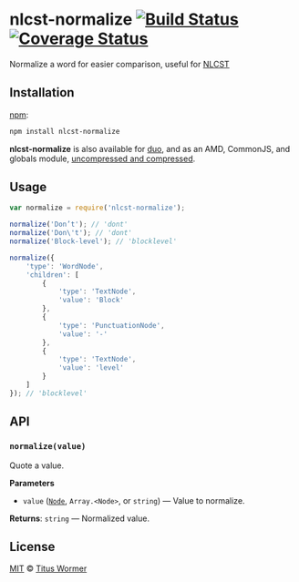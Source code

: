 # nlcst-normalize [![Build Status][travis-badge]][travis] [![Coverage Status][codecov-badge]][codecov]

Normalize a word for easier comparison, useful for [NLCST][nlcst]

## Installation

[npm][npm-install]:

```bash
npm install nlcst-normalize
```

**nlcst-normalize** is also available for [duo][duo-install], and as an
AMD, CommonJS, and globals module, [uncompressed and compressed][releases].

## Usage

```js
var normalize = require('nlcst-normalize');

normalize('Don’t'); // 'dont'
normalize('Don\'t'); // 'dont'
normalize('Block-level'); // 'blocklevel'

normalize({
    'type': 'WordNode',
    'children': [
        {
            'type': 'TextNode',
            'value': 'Block'
        },
        {
            'type': 'PunctuationNode',
            'value': '-'
        },
        {
            'type': 'TextNode',
            'value': 'level'
        }
    ]
}); // 'blocklevel'
```

## API

### `normalize(value)`

Quote a value.

**Parameters**

*   `value` ([`Node`][nlcst-node], `Array.<Node>`, or `string`)
    — Value to normalize.

**Returns**: `string` — Normalized value.

## License

[MIT][license] © [Titus Wormer][author]

<!-- Definitions -->

[travis-badge]: https://img.shields.io/travis/wooorm/nlcst-normalize.svg

[travis]: https://travis-ci.org/wooorm/nlcst-normalize

[codecov-badge]: https://img.shields.io/codecov/c/github/wooorm/nlcst-normalize.svg

[codecov]: https://codecov.io/github/wooorm/nlcst-normalize

[npm-install]: https://docs.npmjs.com/cli/install

[duo-install]: http://duojs.org/#getting-started

[releases]: https://github.com/wooorm/nlcst-normalize/releases

[license]: LICENSE

[author]: http://wooorm.com

[nlcst]: https://github.com/wooorm/nlcst

[nlcst-node]: https://github.com/wooorm/nlcst#node
